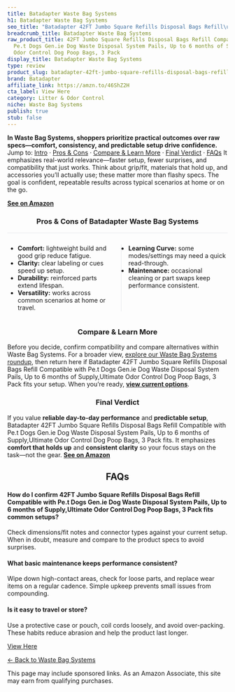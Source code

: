 ```yaml
---
title: Batadapter Waste Bag Systems
h1: Batadapter Waste Bag Systems
seo_title: "Batadapter 42FT Jumbo Square Refills Disposal Bags Refill\u2026"
breadcrumb_title: Batadapter Waste Bag Systems
raw_product_title: 42FT Jumbo Square Refills Disposal Bags Refill Compatible with
  Pe.t Dogs Gen.ie Dog Waste Disposal System Pails, Up to 6 months of Supply,Ultimate
  Odor Control Dog Poop Bags, 3 Pack
display_title: Batadapter Waste Bag Systems
type: review
product_slug: batadapter-42ft-jumbo-square-refills-disposal-bags-refill-compatible-wi-88b360a0
brand: Batadapter
affiliate_link: https://amzn.to/46ShZ2H
cta_label: View Here
category: Litter & Odor Control
niche: Waste Bag Systems
publish: true
stub: false
---
```


<div id="intro" class="full-width"><p><strong>In Waste Bag Systems, shoppers prioritize practical outcomes over raw specs&mdash;comfort, consistency, and predictable setup drive confidence.</strong> Jump to: <a href="#intro">Intro</a> · <a href="#pros-cons">Pros &amp; Cons</a> · <a href="#compare-more">Compare &amp; Learn More</a> · <a href="#verdict">Final Verdict</a> · <a href="#faqs">FAQs</a> It emphasizes real-world relevance&mdash;faster setup, fewer surprises, and compatibility that just works. Think about grip/fit, materials that hold up, and accessories you’ll actually use; these matter more than flashy specs. The goal is confident, repeatable results across typical scenarios at home or on the go.</p><p><a href="https://amzn.to/46ShZ2H" rel="nofollow sponsored noopener" target="_blank"><strong>See on Amazon</strong></a></p></div>
<h3 id="pros-cons" style="text-align:center;">Pros &amp; Cons of Batadapter Waste Bag Systems</h3>
<div class="pc-grid" style="display:grid;grid-template-columns:1fr 1fr;gap:16px;border-top:1px solid #e5e7eb;padding-top:12px;">
  <ul>
    <li><strong>Comfort:</strong> lightweight build and good grip reduce fatigue.</li>
    <li><strong>Clarity:</strong> clear labeling or cues speed up setup.</li>
    <li><strong>Durability:</strong> reinforced parts extend lifespan.</li>
    <li><strong>Versatility:</strong> works across common scenarios at home or travel.</li>
  </ul>
  <ul style="border-left:1px solid #e5e7eb;padding-left:16px;">
    <li><strong>Learning Curve:</strong> some modes/settings may need a quick read-through.</li>
    <li><strong>Maintenance:</strong> occasional cleaning or part swaps keep performance consistent.</li>
  </ul>
</div>


<h3 id="compare-more" style="text-align:center;">Compare &amp; Learn More</h3>
<p>Before you decide, confirm compatibility and compare alternatives within Waste Bag Systems. For a broader view, <a href="#">explore our Waste Bag Systems roundup</a>, then return here if Batadapter 42FT Jumbo Square Refills Disposal Bags Refill Compatible with Pe.t Dogs Gen.ie Dog Waste Disposal System Pails, Up to 6 months of Supply,Ultimate Odor Control Dog Poop Bags, 3 Pack fits your setup. When you’re ready, <a href="https://amzn.to/46ShZ2H" rel="nofollow sponsored noopener" target="_blank"><strong>view current options</strong></a>.</p>

<h3 id="verdict" style="text-align:center;">Final Verdict</h3>
<p>If you value <strong>reliable day-to-day performance</strong> and <strong>predictable setup</strong>, Batadapter 42FT Jumbo Square Refills Disposal Bags Refill Compatible with Pe.t Dogs Gen.ie Dog Waste Disposal System Pails, Up to 6 months of Supply,Ultimate Odor Control Dog Poop Bags, 3 Pack fits. It emphasizes <strong>comfort that holds up</strong> and <strong>consistent clarity</strong> so your focus stays on the task&mdash;not the gear. <a href="https://amzn.to/46ShZ2H" rel="nofollow sponsored noopener" target="_blank"><strong>See on Amazon</strong></a></p>

<h2 id="faqs" style="text-align:center;">FAQs</h2>
<h4><strong>How do I confirm 42FT Jumbo Square Refills Disposal Bags Refill Compatible with Pe.t Dogs Gen.ie Dog Waste Disposal System Pails, Up to 6 months of Supply,Ultimate Odor Control Dog Poop Bags, 3 Pack fits common setups?</strong></h4>
<p>Check dimensions/fit notes and connector types against your current setup. When in doubt, measure and compare to the product specs to avoid surprises.</p>
<h4><strong>What basic maintenance keeps performance consistent?</strong></h4>
<p>Wipe down high-contact areas, check for loose parts, and replace wear items on a regular cadence. Simple upkeep prevents small issues from compounding.</p>
<h4><strong>Is it easy to travel or store?</strong></h4>
<p>Use a protective case or pouch, coil cords loosely, and avoid over-packing. These habits reduce abrasion and help the product last longer.</p>

<p><a class="btn" href="https://amzn.to/46ShZ2H" target="_blank" rel="nofollow sponsored noopener">View Here</a></p>
<p><a href="/roundups/litter-odor-control/waste-bag-systems/">← Back to Waste Bag Systems</a></p>
<aside class="disclosure">This page may include sponsored links. As an Amazon Associate, this site may earn from qualifying purchases.</aside>
